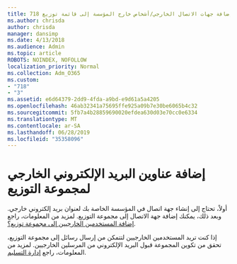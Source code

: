 ```yaml
---
title: 718 إضافة جهات الاتصال الخارجي/أشخاص خارج المؤسسة إلى قائمة توزيع
ms.author: chrisda
author: chrisda
manager: dansimp
ms.date: 4/13/2018
ms.audience: Admin
ms.topic: article
ROBOTS: NOINDEX, NOFOLLOW
localization_priority: Normal
ms.collection: Adm_O365
ms.custom:
- "718"
- "3"
ms.assetid: e6d64379-2dd9-4fda-a9bd-e9d61a5a4205
ms.openlocfilehash: 46ab32341a75695ffe925a09b7e30be6065b4c32
ms.sourcegitcommit: 5fb7a4b28859690020efdea630d03e70cc0e6334
ms.translationtype: MT
ms.contentlocale: ar-SA
ms.lasthandoff: 06/28/2019
ms.locfileid: "35358096"
---
```

# <a name="add-external-email-addresses-to-a-distribution-group"></a>إضافة عناوين البريد الإلكتروني الخارجي لمجموعة التوزيع

أولاً، تحتاج إلى إنشاء جهة اتصال في المؤسسة الخاصة بك لعنوان بريد إلكتروني خارجي. وبعد ذلك، يمكنك إضافة جهة الاتصال إلى مجموعة التوزيع. لمزيد من المعلومات، راجع [إضافة المستخدمين الخارجيين إلى مجموعة توزيع؟](https://support.office.com/client/caa0f310-0bb7-48e3-8ad2-cb358b53bbba).

إذا كنت تريد المستخدمين الخارجيين لتتمكن من إرسال رسائل إلى مجموعة التوزيع، تحقق من تكوين المجموعة قبول البريد الإلكتروني من المرسلين الخارجيين. لمزيد من المعلومات، راجع [إدارة التسليم](https://technet.microsoft.com/library/bb124513.aspx#deliverymanagement).
